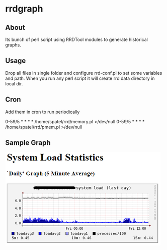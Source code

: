 # rrdgraph

## About

Its bunch of perl script using RRDTool modules to generate historical graphs.

## Usage

Drop all files in single folder and configure rrd-conf.pl to set some variables and path.
When you run any perl script it will create rrd data directory in local dir.

## Cron

Add them in cron to run periodically 

0-59/5 * * * * /home/spatel/rrd/memory.pl >/dev/null
0-59/5 * * * * /home/spatel/rrd/pmem.pl >/dev/null

## Sample Graph 

![Alt text](https://raw.githubusercontent.com/satishdotpatel/rrdgraph/master/sample-graph/cpu.png "CPU Graph")

